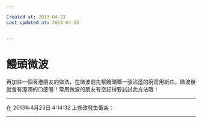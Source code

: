 ```yaml
---

Created at: 2013-04-23
Last updated at: 2013-04-23


---
```


# 饅頭微波


再加註一個香港朋友的做法，在微波前先幫饅頭蓋一張沾溼的廚房用紙巾，微波後就會有溼潤的口感喔！常用微波的朋友有空記得要試試此方法哦！

* * *

在 2013年4月23日 4:14:32 上修改發生衝突：

* * *

